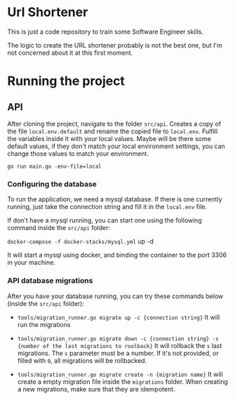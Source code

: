 # Url Shortener

This is just a code repository to train some Software Engineer skills.

The logic to create the URL shortener probably is not the best one, but I'm not concerned about it at this first moment.


# Running the project

## API

After cloning the project, navigate to the folder `src/api`. Creates a copy of the file `local.env.default` and rename the copied file to `local.env`. Fulfill the variables inside it with your local values. Maybe will be there some default values, if they don't match your local environment settings, you can change those values to match your environment. 

`go run main.go -env-file=local`

### Configuring the database

To run the application, we need a mysql database.
If there is one currently running, just take the connection string and fill it in the `local.env` file.

If don't have a mysql running, you can start one using the following command inside the `src/api` folder:

`docker-compose -f docker-stacks/mysql.yml` up -d

It will start a mysql using docker, and binding the container to the port 3306 in your machine.

### API database migrations 

After you have your database running, you can try these commands below (inside the `src/api` folder):

- `tools/migration_runner.go migrate up -c {connection string}`
  It will run the migrations

- `tools/migration_runner.go migrate down -c {connection string} -s {number of the last migrations to roolback}`
  It will rollback the `s` last migrations. The `s` parameter must be a number. If it's not provided, or filled with `0`, all migrations will be rollbacked.

- `tools/migration_runner.go migrate create -n {migration name}`
  It will create a empty migration file inside the `migrations` folder.  When creating a new migrations, make sure that they are idempotent.

